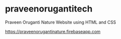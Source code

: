 # praveenorugantitech
Praveen Oruganti Nature Website using HTML and CSS

https://praveenorugantinature.firebaseapp.com
